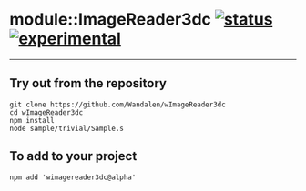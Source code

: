 
# module::ImageReader3dc  [![status](https://github.com/Wandalen/wImageReader3dc/workflows/publish/badge.svg)](https://github.com/Wandalen/wImageReader3dc/actions?query=workflow%3Apublish) [![experimental](https://img.shields.io/badge/stability-experimental-orange.svg)](https://github.com/emersion/stability-badges#experimental)

___

## Try out from the repository
```
git clone https://github.com/Wandalen/wImageReader3dc
cd wImageReader3dc
npm install
node sample/trivial/Sample.s
```

## To add to your project
```
npm add 'wimagereader3dc@alpha'
```




